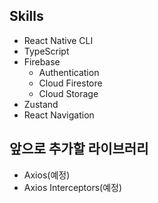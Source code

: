 ## Skills
- React Native CLI
- TypeScript
- Firebase
    - Authentication
    - Cloud Firestore
    - Cloud Storage
- Zustand
- React Navigation

## 앞으로 추가할 라이브러리
- Axios(예정)
- Axios Interceptors(예정)
